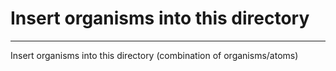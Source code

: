 # Insert organisms into this directory

---

Insert organisms into this directory (combination of organisms/atoms)
